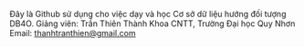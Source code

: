 Đây là Github sử dụng cho việc dạy và học Cơ sở dữ liệu hướng đối tượng DB4O.
Giảng viên: Trần Thiên Thành
Khoa CNTT, Trường Đại học Quy Nhơn
Email: thanhtranthien@gmail.com
